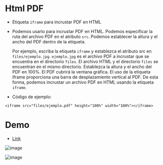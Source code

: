 # Html PDF 

* Etiqueta <code>iframe</code> para incrustar PDF en HTML

* Podemos usarlo para incrustar PDF en HTML. Podemos especificar la ruta del archivo PDF en el atributo <code>src</code>. Podemos establecer la altura y el ancho del PDF dentro de la etiqueta.

  Por ejemplo, escriba la etiqueta <code>iframe</code> y establezca el atributo src en <code>files/ejemplo.jpg</code>. <code>ejemplo.jpg</code> es el archivo PDF a incrustar que se encuentra en el directorio <code>files</code>. El archivo HTML y el directorio <code>files</code> se encuentran en el mismo directorio. Establezca la altura y el ancho del PDF en 100%. El PDF cubrirá la ventana gráfica. El uso de la etiqueta iframe proporciona una barra de desplazamiento vertical al PDF. De esta forma, podemos incrustar un archivo PDF en HTML usando la etiqueta <code>iframe</code>.

* Código de ejemplo:
```
<iframe src="files/ejemplo.pdf" height="100%" width="100%"></iframe>
```
# Demo

* <a href="https://nicolasortizc.github.io/Mostrar_PDF_Html/" target="_blank">Link</a>

![image](https://user-images.githubusercontent.com/107442821/177421478-deec5b23-e49f-4290-8fa0-e7cee16f5772.png)

![image](https://user-images.githubusercontent.com/107442821/177421854-b5458625-b48b-4a0e-913a-a45777a4ae73.png)

